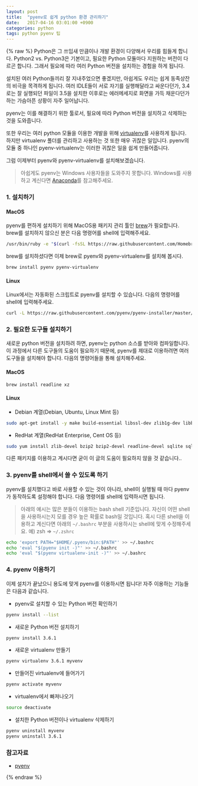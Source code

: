 ```yaml
---
layout: post
title:  "pyenv로 쉽게 python 환경 관리하기"
date:   2017-04-16 03:01:00 +0900
categories: python
tags: python pyenv 팁
---
```

{% raw %}
Python은 그 쓰임새 만큼이나 개발 환경이 다양해서 우리를 힘들게 합니다. Python2 vs. Python3은 기본이고, 필요한 Python 모듈마다 지원하는 버전이 다르곤 합니다. 그래서 필요에 따라 여러 Python 버전을 설치하는 경험을 하게 됩니다.

설치된 여러 Python들끼리 잘 지내주었으면 좋겠지만, 아쉽게도 우리는 쉽게 동족상잔의 비극을 목격하게 됩니다. 여러 IDLE들이 서로 자기를 실행해달라고 싸운다던가, 3.4로는 잘 실행되던 파일이 3.5을 설치한 이후로는 에러메세지로 화면을 가득 채운다던가 하는 가슴아픈 상황이 자주 일어납니다.

pyenv는 이를 해결하기 위한 툴로서, 필요에 따라 Python 버전을 설치하고 삭제하는 것을 도와줍니다.

또한 우리는 여러 python 모듈을 이용한 개발을 위해 [virtualenv](http://ulismoon.tistory.com/2)를 사용하게 됩니다. 하지만 virtualenv 폴더를 관리하고 사용하는 것 또한 매우 귀찮은 일입니다. pyenv의 모듈 중 하나인 pyenv-virtualenv는 이러한 귀찮은 일을 쉽게 만들어줍니다.

그럼 이제부터 pyenv와 pyenv-virtualenv를 설치해보겠습니다.

> 아쉽게도 pyenv는 Windows 사용자들을 도와주지 못합니다. Windows를 사용하고 계신다면 [Anaconda](http://agiantmind.tistory.com/171)를 참고해주세요.

### 1. 설치하기

#### MacOS

pyenv를 편하게 설치하기 위해 MacOS용 패키지 관리 툴인 [brew](http://www.popit.kr/%EA%B0%9C%EB%B0%9C%EC%9E%90%EB%A5%BC-%EC%9C%84%ED%95%9C-%EB%A7%A5mac-%EC%A0%95%EB%B3%B4-%ED%8C%A8%ED%82%A4%EC%A7%80%EA%B4%80%EB%A6%AC%EC%9E%90-homebrew/)가 필요합니다. brew를 설치하지 않으신 분은 다음 명령어를 shell에 입력해주세요.

``` sh
/usr/bin/ruby -e "$(curl -fsSL https://raw.githubusercontent.com/Homebrew/install/master/install)"
```

brew를 설치하셨다면 이제 brew로 pyenv와 pyenv-virtualenv를 설치해 봅시다.

``` sh
brew install pyenv pyenv-virtualenv
```

#### Linux

Linux에서는 자동화된 스크립트로 pyenv를 설치할 수 있습니다. 다음의 명령어를 shell에 입력해주세요.

``` sh
curl -L https://raw.githubusercontent.com/pyenv/pyenv-installer/master/bin/pyenv-installer | bash
```

### 2. 필요한 도구들 설치하기

새로운 python 버전을 설치하려 하면, pyenv는 python 소스를 받아와 컴파일합니다. 이 과정에서 다른 도구들의 도움이 필요하기 때문에, pyenv를 제대로 이용하려면 여러 도구들을 설치해야 합니다. 다음의 명령어들을 통해 설치해주세요.

#### MacOS

``` sh
brew install readline xz
```

#### Linux

- Debian 계열(Debian, Ubuntu, Linux Mint 등)

``` sh
sudo apt-get install -y make build-essential libssl-dev zlib1g-dev libbz2-dev libreadline-dev libsqlite3-dev wget curl llvm libncurses5-dev libncursesw5-dev xz-utils tk-dev
```

- RedHat 계열(RedHat Enterprise, Cent OS 등)

``` sh
sudo yum install zlib-devel bzip2 bzip2-devel readline-devel sqlite sqlite-devel openssl-devel
```

다른 패키지를 이용하고 계시다면 굳이 이 글의 도움이 필요하지 않을 것 같습니다..

### 3. pyenv를 shell에서 쓸 수 있도록 하기

pyenv를 설치했다고 바로 사용할 수 있는 것이 아니라, shell이 실행될 때 마다 pyenv가 동작하도록 설정해야 합니다. 다음 명령어를 shell에 입력하시면 됩니다.

> 아래의 예시는 많은 분들이 이용하는 bash shell 기준입니다. 자신이 어떤 shell을 사용하시는지 모를 경우 높은 확률로 bash일 것입니다. 혹시 다른 shell을 이용하고 계신다면 아래의 `~/.bashrc` 부분을 사용하시는 shell에 맞게 수정해주세요. 예) zsh => `~/.zshrc`

``` sh
echo 'export PATH="$HOME/.pyenv/bin:$PATH"' >> ~/.bashrc
echo 'eval "$(pyenv init -)"' >> ~/.bashrc
echo 'eval "$(pyenv virtualenv-init -)"' >> ~/.bashrc
```

### 4. pyenv 이용하기

이제 설치가 끝났으니 용도에 맞게 pyenv를 이용하시면 됩니다! 자주 이용하는 기능들은 다음과 같습니다.

- pyenv로 설치할 수 있는 Python 버전 확인하기

``` sh
pyenv install --list
```

- 새로운 Python 버전 설치하기

``` sh
pyenv install 3.6.1
```

- 새로운 virtualenv 만들기

``` sh
pyenv virtualenv 3.6.1 myvenv
```

- 만들어진 virtualenv에 들어가기

``` sh
pyenv activate myvenv
```

- virtualenv에서 빠져나오기

``` sh
source deactivate
```

- 설치한 Python 버전이나 virtualenv 삭제하기

``` sh
pyenv uninstall myvenv
pyenv uninstall 3.6.1
```

### 참고자료
- [pyenv](https://github.com/pyenv/pyenv)

{% endraw %}
